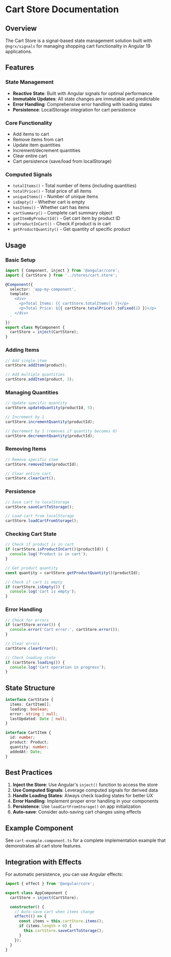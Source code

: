 # Cart Store Documentation

## Overview
The Cart Store is a signal-based state management solution built with `@ngrx/signals` for managing shopping cart functionality in Angular 19 applications.

## Features

### State Management
- **Reactive State**: Built with Angular signals for optimal performance
- **Immutable Updates**: All state changes are immutable and predictable
- **Error Handling**: Comprehensive error handling with loading states
- **Persistence**: LocalStorage integration for cart persistence

### Core Functionality
- Add items to cart
- Remove items from cart
- Update item quantities
- Increment/decrement quantities
- Clear entire cart
- Cart persistence (save/load from localStorage)

### Computed Signals
- `totalItems()` - Total number of items (including quantities)
- `totalPrice()` - Total price of all items
- `uniqueItems()` - Number of unique items
- `isEmpty()` - Whether cart is empty
- `hasItems()` - Whether cart has items
- `cartSummary()` - Complete cart summary object
- `getItemByProductId()` - Get cart item by product ID
- `isProductInCart()` - Check if product is in cart
- `getProductQuantity()` - Get quantity of specific product

## Usage

### Basic Setup

```typescript
import { Component, inject } from '@angular/core';
import { CartStore } from '../stores/cart.store';

@Component({
  selector: 'app-my-component',
  template: `
    <div>
      <p>Total Items: {{ cartStore.totalItems() }}</p>
      <p>Total Price: ${{ cartStore.totalPrice().toFixed(2) }}</p>
    </div>
  `
})
export class MyComponent {
  cartStore = inject(CartStore);
}
```

### Adding Items

```typescript
// Add single item
cartStore.addItem(product);

// Add multiple quantities
cartStore.addItem(product, 3);
```

### Managing Quantities

```typescript
// Update specific quantity
cartStore.updateQuantity(productId, 5);

// Increment by 1
cartStore.incrementQuantity(productId);

// Decrement by 1 (removes if quantity becomes 0)
cartStore.decrementQuantity(productId);
```

### Removing Items

```typescript
// Remove specific item
cartStore.removeItem(productId);

// Clear entire cart
cartStore.clearCart();
```

### Persistence

```typescript
// Save cart to localStorage
cartStore.saveCartToStorage();

// Load cart from localStorage
cartStore.loadCartFromStorage();
```

### Checking Cart State

```typescript
// Check if product is in cart
if (cartStore.isProductInCart()(productId)) {
  console.log('Product is in cart');
}

// Get product quantity
const quantity = cartStore.getProductQuantity()(productId);

// Check if cart is empty
if (cartStore.isEmpty()) {
  console.log('Cart is empty');
}
```

### Error Handling

```typescript
// Check for errors
if (cartStore.error()) {
  console.error('Cart error:', cartStore.error());
}

// Clear errors
cartStore.clearError();

// Check loading state
if (cartStore.loading()) {
  console.log('Cart operation in progress');
}
```

## State Structure

```typescript
interface CartState {
  items: CartItem[];
  loading: boolean;
  error: string | null;
  lastUpdated: Date | null;
}

interface CartItem {
  id: number;
  product: Product;
  quantity: number;
  addedAt: Date;
}
```

## Best Practices

1. **Inject the Store**: Use Angular's `inject()` function to access the store
2. **Use Computed Signals**: Leverage computed signals for derived data
3. **Handle Loading States**: Always check loading states for better UX
4. **Error Handling**: Implement proper error handling in your components
5. **Persistence**: Use `loadCartFromStorage()` on app initialization
6. **Auto-save**: Consider auto-saving cart changes using effects

## Example Component

See `cart-example.component.ts` for a complete implementation example that demonstrates all cart store features.

## Integration with Effects

For automatic persistence, you can use Angular effects:

```typescript
import { effect } from '@angular/core';

export class AppComponent {
  cartStore = inject(CartStore);

  constructor() {
    // Auto-save cart when items change
    effect(() => {
      const items = this.cartStore.items();
      if (items.length > 0) {
        this.cartStore.saveCartToStorage();
      }
    });
  }
}
``` 
